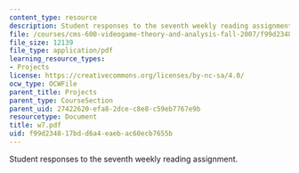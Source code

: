 ```yaml
---
content_type: resource
description: Student responses to the seventh weekly reading assignment.
file: /courses/cms-600-videogame-theory-and-analysis-fall-2007/f99d234817bdd6a4eaebac60ecb7655b_w7.pdf
file_size: 12139
file_type: application/pdf
learning_resource_types:
- Projects
license: https://creativecommons.org/licenses/by-nc-sa/4.0/
ocw_type: OCWFile
parent_title: Projects
parent_type: CourseSection
parent_uid: 27422620-efa8-2dce-c8e8-c59eb7767e9b
resourcetype: Document
title: w7.pdf
uid: f99d2348-17bd-d6a4-eaeb-ac60ecb7655b
---
```

Student responses to the seventh weekly reading assignment.